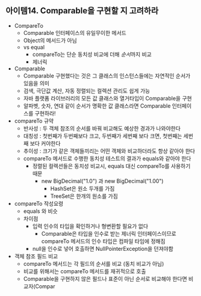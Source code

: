 
## 아이템14. Comparable을 구현할 지 고려하라
* CompareTo
	* Comparable 인터페이스의 유일무이한 메서드
	* Object의 메서드가 아님
	* vs equal
		* compareTo는 단순 동치성 비교에 더해 *순서*까지 비교
		* 제너릭
* Comparable
	* Comparable 구현했다는 것은 그 클래스의 인스턴스들에는 자연적인 순서가 있음을 의미
	* 검색, 극단값 계산, 자동 정렬되는 컬렉션 관리도 쉽게 가능
	* 자바 플랫폼 라이브러리의 모든 값 클래스와 열거타입이 Comparable을 구현
	* 알파벳, 숫자, 연대 같이 순서가 명확한 값 클래스라면 Comparable 인터페이스를 구현하라!
* compareTo 규약
	* 반사성 : 두 객체 참조의 순서를 바꿔 비교해도 예상한 경과가 나와야한다
	* 대칭성 : 첫번째가 두번째보다 크고, 두번째가 세번째 보다 크면, 첫번째는 세번째 보다 커야한다
	* 추이성 : 크기가 같은 객체들끼리는 어떤 객체와 비교하더라도 항상 같아야 한다
	* compareTo 메서드로 수행한 동치성 테스트의 결과가 equals와 같아야 한다
		* 정렬된 컬렉션들은 동치성 비교시, equals 대신 compareTo를 사용하기 때문
			* new BigDecimal("1.0") 과 new BigDecimal("1.00") 
				* HashSet은 원소 두개를 가짐
				* TreeSet은 한개의 원소를 가짐
* compareTo 작성요령
	* equals 와 비슷
	* 차이점
		* 입력 인수의 타입을 확인하거나 형변환할 필요가 없다
			* Comparable은 타입을 인수로 받는 제너릭 인터페이스이므로 compareTo 메서드의 인수 타입은 컴파일 타임에 정해짐
		* null을 인수로 넣어 호출하면 NullPointerException을 던져야함
* 객체 참조 필드 비교
	* compareTo 메서드는 각 필드의 순서를 비교 (동치 비교가 아님)
	* 비교를 위해서는 compareTo 메서드를 재귀적으로 호출
	* Comparable을 구현하지 않은 필드나 표준이 아닌 순서로 비교해야 한다면 비교자(Compar
<!--stackedit_data:
eyJoaXN0b3J5IjpbLTE0MDE0NTk2NzFdfQ==
-->
